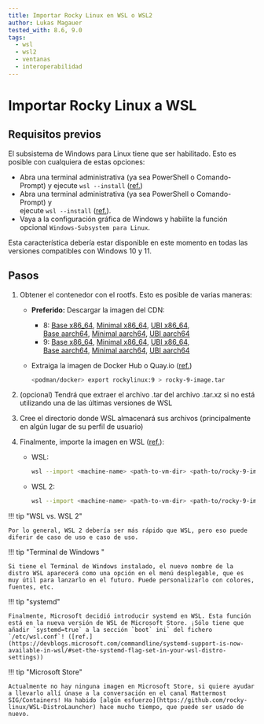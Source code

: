 ```yaml
---
title: Importar Rocky Linux en WSL o WSL2
author: Lukas Magauer
tested_with: 8.6, 9.0
tags:
  - wsl
  - wsl2
  - ventanas
  - interoperabilidad
---
```


# Importar Rocky Linux a WSL

## Requisitos previos

El subsistema de Windows para Linux tiene que ser habilitado. Esto es posible con cualquiera de estas opciones:

- Abra una terminal administrativa (ya sea PowerShell o Comando-Prompt) y ejecute `wsl --install` ([ref.](https://docs.microsoft.com/en-us/windows/wsl/install))
- Abra una terminal administrativa (ya sea PowerShell o Comando-Prompt) y<br>ejecute `wsl --install` ([ref.](https://docs.microsoft.com/en-us/windows/wsl/install)).
- Vaya a la configuración gráfica de Windows y habilite la función opcional `Windows-Subsystem para Linux`.

Esta característica debería estar disponible en este momento en todas las versiones compatibles con Windows 10 y 11.

## Pasos

1. Obtener el contenedor con el rootfs. Esto es posible de varias maneras:

    - **Preferido:** Descargar la imagen del CDN:
        - 8: [Base x86_64](https://dl.rockylinux.org/pub/rocky/8/images/x86_64/Rocky-8-Container-Base.latest.x86_64.tar.xz), [Minimal x86_64](https://dl.rockylinux.org/pub/rocky/8/images/x86_64/Rocky-8-Container-Minimal.latest.x86_64.tar.xz), [UBI x86_64](https://dl.rockylinux.org/pub/rocky/8/images/x86_64/Rocky-8-Container-UBI.latest.x86_64.tar.xz),<br>[Base aarch64](https://dl.rockylinux.org/pub/rocky/8/images/aarch64/Rocky-8-Container-Base.latest.aarch64.tar.xz), [Minimal aarch64](https://dl.rockylinux.org/pub/rocky/8/images/aarch64/Rocky-8-Container-Minimal.latest.aarch64.tar.xz), [UBI aarch64](https://dl.rockylinux.org/pub/rocky/8/images/aarch64/Rocky-8-Container-UBI.latest.aarch64.tar.xz)
        - 9: [Base x86_64](https://dl.rockylinux.org/pub/rocky/9/images/x86_64/Rocky-9-Container-Base.latest.x86_64.tar.xz), [Minimal x86_64](https://dl.rockylinux.org/pub/rocky/9/images/x86_64/Rocky-9-Container-Minimal.latest.x86_64.tar.xz), [UBI x86_64](https://dl.rockylinux.org/pub/rocky/9/images/x86_64/Rocky-9-Container-UBI.latest.x86_64.tar.xz),<br>[Base aarch64](https://dl.rockylinux.org/pub/rocky/9/images/aarch64/Rocky-9-Container-Base.latest.aarch64.tar.xz), [Minimal aarch64](https://dl.rockylinux.org/pub/rocky/9/images/aarch64/Rocky-9-Container-Minimal.latest.aarch64.tar.xz), [UBI aarch64](https://dl.rockylinux.org/pub/rocky/9/images/aarch64/Rocky-9-Container-UBI.latest.aarch64.tar.xz)
    - Extraiga la imagen de Docker Hub o Quay.io ([ref.](https://docs.microsoft.com/en-us/windows/wsl/use-custom-distro#export-the-tar-from-a-container))

        ```sh
        <podman/docker> export rockylinux:9 > rocky-9-image.tar
        ```

2. (opcional) Tendrá que extraer el archivo .tar del archivo .tar.xz si no está utilizando una de las últimas versiones de WSL
3. Cree el directorio donde WSL almacenará sus archivos (principalmente en algún lugar de su perfil de usuario)
4. Finalmente, importe la imagen en WSL ([ref.](https://docs.microsoft.com/en-us/windows/wsl/use-custom-distro#import-the-tar-file-into-wsl)):

    - WSL:

        ```sh
        wsl --import <machine-name> <path-to-vm-dir> <path-to/rocky-9-image.tar.xz>
        ```

    - WSL 2:

        ```sh
        wsl --import <machine-name> <path-to-vm-dir> <path-to/rocky-9-image.tar.xz> --version 2
        ```

!!! tip "WSL vs. WSL 2"

    Por lo general, WSL 2 debería ser más rápido que WSL, pero eso puede diferir de caso de uso e caso de uso.

!!! tip "Terminal de Windows "

    Si tiene el Terminal de Windows instalado, el nuevo nombre de la distro WSL aparecerá como una opción en el menú desplegable, que es muy útil para lanzarlo en el futuro. Puede personalizarlo con colores, fuentes, etc.

!!! tip "systemd"

    Finalmente, Microsoft decidió introducir systemd en WSL. Esta función está en la nueva versión de WSL de Microsoft Store. ¡Sólo tiene que añadir `systemd=true` a la sección `boot` ini` del fichero `/etc/wsl.conf`! ([ref.](https://devblogs.microsoft.com/commandline/systemd-support-is-now-available-in-wsl/#set-the-systemd-flag-set-in-your-wsl-distro-settings))

!!! tip "Microsoft Store"

    Actualmente no hay ninguna imagen en Microsoft Store, si quiere ayudar a llevarlo allí únase a la conversación en el canal Mattermost SIG/Containers! Ha habido [algún esfuerzo](https://github.com/rocky-linux/WSL-DistroLauncher) hace mucho tiempo, que puede ser usado de nuevo.
